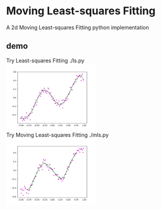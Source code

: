 # Moving Least-squares Fitting  

A 2d Moving Least-squares Fitting python implementation

## demo  
Try Least-squares Fitting
./ls.py  
<img src="https://github.com/scomup/mls/blob/master/ls.png" width="240">  
Try Moving Least-squares Fitting
./mls.py  
<img src="https://github.com/scomup/mls/blob/master/mls.png" width="240">  
